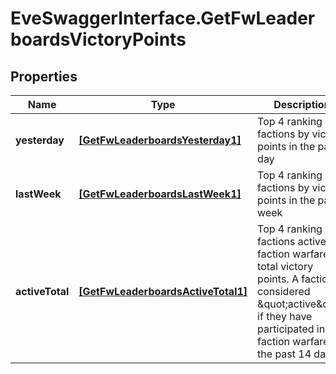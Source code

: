 # EveSwaggerInterface.GetFwLeaderboardsVictoryPoints

## Properties
Name | Type | Description | Notes
------------ | ------------- | ------------- | -------------
**yesterday** | [**[GetFwLeaderboardsYesterday1]**](GetFwLeaderboardsYesterday1.md) | Top 4 ranking of factions by victory points in the past day | 
**lastWeek** | [**[GetFwLeaderboardsLastWeek1]**](GetFwLeaderboardsLastWeek1.md) | Top 4 ranking of factions by victory points in the past week | 
**activeTotal** | [**[GetFwLeaderboardsActiveTotal1]**](GetFwLeaderboardsActiveTotal1.md) | Top 4 ranking of factions active in faction warfare by total victory points. A faction is considered \&quot;active\&quot; if they have participated in faction warfare in the past 14 days. | 


